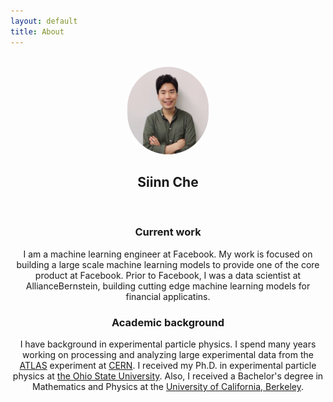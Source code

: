 ```yaml
---
layout: default
title: About
---
```


<div class="card" align="center">
<br>
<img src="/images/siinn3.jpg" width="130" height="140" style='border:0px solid #222;border-radius:1000px'>
<h2>Siinn Che</h2>
<br>

<h3>Current work</h3>
I am a machine learning engineer at Facebook. My work is focused on building a large scale machine learning models to provide one of the core product at Facebook. Prior to Facebook, I was a data scientist at AllianceBernstein, building cutting edge machine learning models for financial applicatins.

<h3>Academic background</h3>
I have background in experimental particle physics. I spend many years working on processing and analyzing large experimental data from the <a href="http://atlas.ch">ATLAS</a> experiment at <a href="http://cern.ch">CERN</a>. I received my Ph.D. in experimental particle physics at <a href="http://www.osu.edu">the Ohio State University</a>. Also, I received a Bachelor's degree in Mathematics and Physics at the <a href="http://berkeley.edu">University of California, Berkeley</a>.

